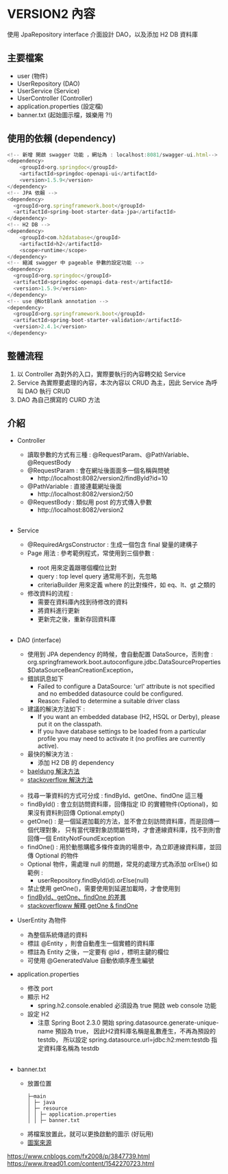 # VERSION2 內容
使用 JpaRepository interface 介面設計 DAO，以及添加 H2 DB 資料庫

## 主要檔案
- user (物件)
- UserRepository (DAO)
- UserService (Service)
- UserController  (Controller)
- application.properties (設定檔)
- banner.txt (起始圖示檔，娛樂用 ?!)

## 使用的依賴 (dependency)
```javascript
<!-- 新增 開啟 swagger 功能 ，網址為 : localhost:8081/swagger-ui.html-->
<dependency>
    <groupId>org.springdoc</groupId>
    <artifactId>springdoc-openapi-ui</artifactId>
    <version>1.5.9</version>
</dependency>
<!-- JPA 依賴 -->
<dependency>
  <groupId>org.springframework.boot</groupId>
  <artifactId>spring-boot-starter-data-jpa</artifactId>
</dependency>
<!-- H2 DB -->
<dependency>
    <groupId>com.h2database</groupId>
    <artifactId>h2</artifactId>
    <scope>runtime</scope>
</dependency>
<!-- 縮減 swagger 中 pageable 參數的設定功能 -->
<dependency>
  <groupId>org.springdoc</groupId>
  <artifactId>springdoc-openapi-data-rest</artifactId>
  <version>1.5.9</version>
</dependency>
<!-- use @NotBlank annotation -->
<dependency>
  <groupId>org.springframework.boot</groupId>
  <artifactId>spring-boot-starter-validation</artifactId>
  <version>2.4.1</version>
</dependency>
```

## 整體流程
1. 以 Controller 為對外的入口，實際要執行的內容轉交給 Service
2. Service 為實際要處理的內容，本次內容以 CRUD 為主，因此 Service 為呼叫 DAO 執行 CRUD
3. DAO 為自己撰寫的 CURD 方法


## 介紹
- Controller
  - 讀取參數的方式有三種 : @RequestParam、@PathVariable、@RequestBody
  - @RequestParam : 會在網址後面面多一個名稱與問號
    - http://localhost:8082/version2/findById?id=10
  - @PathVariable : 直接連載網址後面
    - http://localhost:8082/version2/50
  - @RequestBody : 類似用 post 的方式傳入參數
    - http://localhost:8082/version2
  <br></br>
      
- Service
  - @RequiredArgsConstructor : 生成一個包含 final 變量的建構子
  - Page<T> 用法 : 參考範例程式，常使用到三個參數 :
    - root 用來定義跟哪個欄位比對
    - query : top level query 通常用不到，先忽略
    - criteriaBuilder 用來定義 where 的比對條件，如 eq、lt、gt 之類的
  - 修改資料的流程 : 
    - 需要在資料庫內找到待修改的資料
    - 將資料進行更新
    - 更新完之後，重新存回資料庫
  <br></br>

- DAO (interface)
  - 使用到 JPA dependency 的時候，會自動配置 DataSource，否則會 :
    org.springframework.boot.autoconfigure.jdbc.DataSourceProperties$DataSourceBeanCreationException，
  - 錯誤訊息如下
    - Failed to configure a DataSource: 'url' attribute is not specified and no embedded datasource could be configured.
    - Reason: Failed to determine a suitable driver class
  - 建議的解決方法如下 : 
    - If you want an embedded database (H2, HSQL or Derby), please put it on the classpath.
    - If you have database settings to be loaded from a particular profile you may need to activate it (no profiles are currently active).
  - 最快的解決方法 : 
    - 添加 H2 DB 的 dependency
  - [baeldung 解決方法](https://www.baeldung.com/spring-boot-failed-to-configure-data-source)
  - [stackoverflow 解決方法](https://stackoverflow.com/questions/24074749/spring-boot-cannot-determine-embedded-database-driver-class-for-database-type)
  <br></br>
  - 找尋一筆資料的方式可分成 : findById、getOne、findOne 這三種
  - findById() : 會立刻訪問資料庫，回傳指定 ID 的實體物件(Optional<T>)，如果沒有資料則回傳 Optional.empty()
  - getOne() : 是一個延遲加載的方法，並不會立刻訪問資料庫，而是回傳一個代理對象，
    只有當代理對象訪問屬性時，才會連線資料庫，找不到則會回傳一個 EntityNotFoundException
  - findOne() : 用於動態購艦多條件查詢的場景中，為立即連線資料庫，並回傳 Optional 的物件
  - Optional 物件，需處理 null 的問題，常見的處理方式為添加 orElse() 如範例 : 
    - userRepository.findById(id).orElse(null)
  - 禁止使用 getOne()，需要使用到延遲加載時，才會使用到
  - [findById、getOne、findOne 的差異](https://www.cnblogs.com/ktgu/p/13772236.html)
  - [stackoverfloww 解釋 getOne & findOne](https://stackoverflow.com/questions/24482117/when-use-getone-and-findone-methods-spring-data-jpa)
  

- UserEntity 為物件
    - 為整個系統傳遞的資料
    - 標註 @Entity ，則會自動產生一個實體的資料庫
    - 標註為 Entity 之後，一定要有 @Id ，標明主鍵的欄位
    - 可使用 @GeneratedValue 自動依順序產生編號
  

- application.properties
  - 修改 port 
  - 顯示 H2
    - spring.h2.console.enabled 必須設為 true 開啟 web console 功能
  - 設定 H2
    - 注意 Spring Boot 2.3.0 開始 spring.datasource.generate-unique-name 預設為 true，
      因此H2資料庫名稱是亂數產生，不再為預設的 testdb，
      所以設定 spring.datasource.url=jdbc:h2:mem:testdb 指定資料庫名稱為 testdb
<br></br>
- banner.txt
  - 放置位置
    ```
    ├─main      
    │ ├─ java             
    │ ├─ resource      
    │ │ ├─ application.properties
    │ │ ├─ banner.txt
    ```
   - 將檔案放置此，就可以更換啟動的圖示 (好玩用) 
   - [圖案來源](https://www.bootschool.net/ascii-art)

https://www.cnblogs.com/fx2008/p/3847739.html
https://www.itread01.com/content/1542270723.html